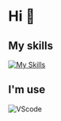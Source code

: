 # Hi 🌌

## My skills
[![My Skills](https://skillicons.dev/icons?i=js,ts,git,vue,tailwind,prisma)](https://skillicons.dev)


## I'm use
![VScode](https://img.shields.io/badge/Visual_Studio_Code-0078D4?style=for-the-badge&logo=visual%20studio%20code&logoColor=white)

